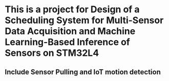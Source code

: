 # This is a project for Design of a Scheduling System for Multi-Sensor Data Acquisition and Machine Learning-Based Inference of Sensors on STM32L4
## Include Sensor Pulling and IoT motion detection
